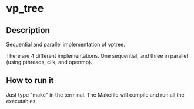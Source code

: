 # vp_tree

## Description
Sequential and parallel implementation of vptree.

There are 4 different implementations. One sequential, and three in parallel (using pthreads, cilk, and openmp).

## How to run it
Just type "make" in the terminal. The Makefile will compile and run all the executables.
